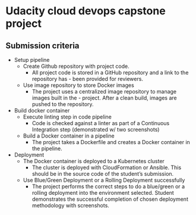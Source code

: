# Udacity cloud devops capstone project

## Submission criteria

- Setup pipeline
  - Create Github repository with project code.
    - All project code is stored in a GitHub repository and a link to the repository has - been provided for reviewers.
  - Use image repository to store Docker images
    - The project uses a centralized image repository to manage images built in the - project. After a clean build, images are pushed to the repository.
- Build docker container
  - Execute linting step in code pipeline
    - Code is checked against a linter as part of a Continuous Integration step (demonstrated w/ two screenshots)
  - Build a Docker container in a pipeline
    - The project takes a Dockerfile and creates a Docker container in the pipeline.
- Deployment
  - The Docker container is deployed to a Kubernetes cluster
    - The cluster is deployed with CloudFormation or Ansible. This should be in the source code of the student’s submission.
  - Use Blue/Green Deployment or a Rolling Deployment successfully
    - The project performs the correct steps to do a blue/green or a rolling deployment into the environment selected. Student demonstrates the successful completion of chosen deployment methodology with screenshots.

